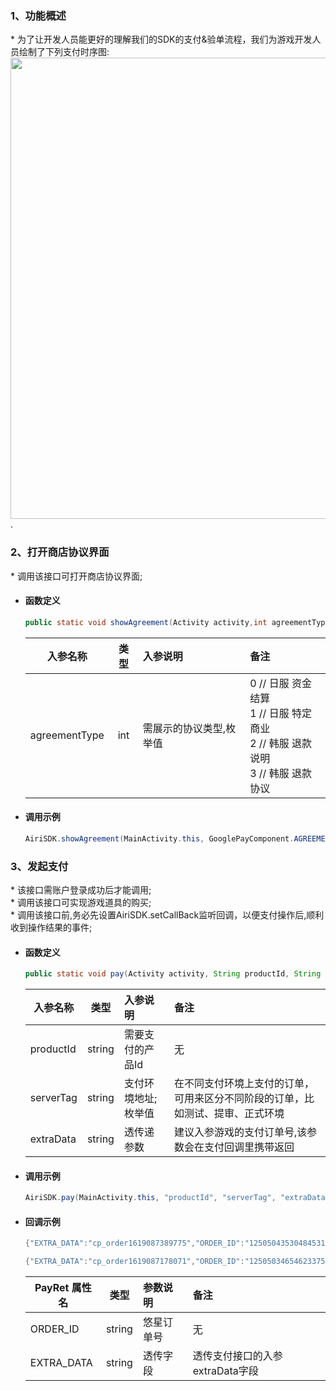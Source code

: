 ### 1、功能概述
\* 为了让开发人员能更好的理解我们的SDK的支付&验单流程，我们为游戏开发人员绘制了下列支付时序图:
<img src="https://sdkresources.oss-cn-shanghai.aliyuncs.com/AiriSDK%E6%8E%A5%E5%85%A5%E6%96%87%E6%A1%A3%E5%9B%BE%E5%BA%8A/sdk_pay.jpg" alt="" width="800" height="738" align="left" />


.
### 2、打开商店协议界面
\* 调用该接口可打开商店协议界面;


- #### 函数定义
    ``` java
    public static void showAgreement(Activity activity,int agreementType)
    ```

    入参名称|类型|入参说明|备注
    ---|:--:|:--|:--|
    agreementType|int|需展示的协议类型,枚举值| 0 // 日服 资金结算 <br/> 1 // 日服 特定商业 <br/> 2 // 韩服 退款说明 <br/> 3 // 韩服 退款协议 |

- #### 调用示例
    ``` java
    AiriSDK.showAgreement(MainActivity.this, GooglePayComponent.AGREEMENT_FUND_SETTLEMENT);
    ```



### 3、发起支付
\* 该接口需账户登录成功后才能调用;<br/>\* 调用该接口可实现游戏道具的购买;<br/>\* 调用该接口前,务必先设置AiriSDK.setCallBack监听回调，以便支付操作后,顺利收到操作结果的事件;

- #### 函数定义
    ``` java
    public static void pay(Activity activity, String productId, String serverTag, String extraData)
    ```

    入参名称|类型|入参说明|备注
    ---|:--:|:--|:--|
    productId|string|需要支付的产品Id|无|
    serverTag|string|支付环境地址;枚举值|在不同支付环境上支付的订单，可用来区分不同阶段的订单，比如测试、提审、正式环境|
    extraData|string|透传递参数|建议入参游戏的支付订单号,该参数会在支付回调里携带返回|

- #### 调用示例

    ``` java
    AiriSDK.pay(MainActivity.this, "productId", "serverTag", "extraData");
    ```
- #### 回调示例
    ``` java
    {"EXTRA_DATA":"cp_order1619087389775","ORDER_ID":"1250504353048453120","METHOD":"OnPayNotify","R_MSG":" success ","R_CODE":0}
    ```

    ``` java
    {"EXTRA_DATA":"cp_order1619087178071","ORDER_ID":"1250503465462337536","METHOD":"OnPayNotify","R_MSG":"the relevant request is in progress and takes a long time to notify the client to poll","R_CODE":200180}
    ```
    PayRet 属性名|类型|参数说明|备注
    ---|:--:|:--|:--|
    ORDER_ID| string|悠星订单号|无 |
    EXTRA_DATA| string|透传字段|透传支付接口的入参extraData字段 |
